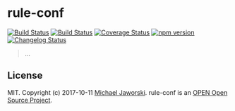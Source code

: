 # rule-conf

[![Build Status](https://img.shields.io/badge/rule-conf-available-green.svg)](https://www.npmjs.com/package/rule-conf)
[![Build Status](https://travis-ci.org/mwjaworski/rule-conf.svg?branch=docs-and-testing)](https://travis-ci.org/mwjaworski/rule-conf)
[![Coverage Status](https://coveralls.io/repos/github/mwjaworski/rule-conf/badge.svg?branch=master)](https://coveralls.io/github/mwjaworski/rule-conf?branch=master)
[![npm version](https://badge.fury.io/js/rule-conf.svg)](https://badge.fury.io/js/rule-conf)
[![Changelog Status](https://changelogs.md/img/changelog-check-green.svg)](https://changelogs.md/github/mwjaworski/rule-conf/)

> ...


## License

MIT. Copyright (c) 2017-10-11 [Michael Jaworski](https://github.com/mwjaworski).
rule-conf is an [OPEN Open Source Project](http://openopensource.org/).
